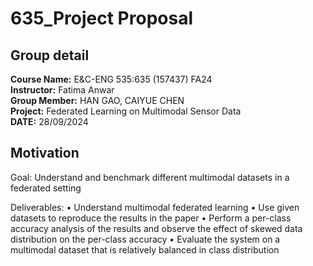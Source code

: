 # 635_Project Proposal 
## Group detail
__Course Name:__ E&C-ENG 535:635 (157437) FA24  
__Instructor:__ Fatima Anwar  
__Group Member:__ HAN GAO, CAIYUE CHEN  
__Project:__ Federated Learning on Multimodal Sensor Data  
__DATE:__ 28/09/2024  

## Motivation

Goal: Understand and benchmark different multimodal datasets in a federated setting

Deliverables:
• Understand multimodal federated learning 
• Use given datasets to reproduce the results in the paper
• Perform a per-class accuracy analysis of the results and observe the effect of skewed data distribution on the per-class accuracy
• Evaluate the system on a multimodal dataset that is relatively balanced in class distribution
